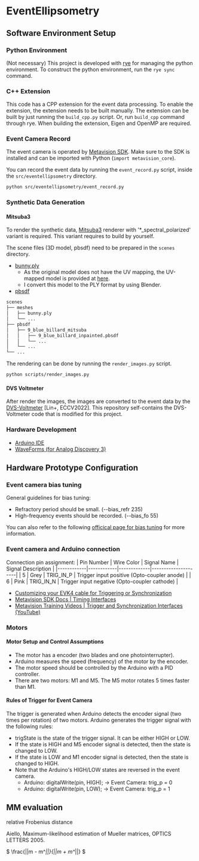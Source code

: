 # EventEllipsometry

## Software Environment Setup

### Python Environment

(Not necessary) This project is developed with [rye](https://github.com/astral-sh/rye) for managing the python environment. To construct the python environment, run the `rye sync` command.

### C++ Extension

This code has a CPP extension for the event data processing. To enable the extension, the extension needs to be built manually. The extension can be built by just running the `build_cpp.py` script. Or, run `build_cpp` command through rye. 
When building the extension, Eigen and OpenMP are required.

### Event Camera Record

The event camera is operated by [Metavision SDK](https://docs.prophesee.ai/stable/index.html). Make sure to the SDK is installed and can be imported with Python (`import metavision_core`).

You can record the event data by running the `event_record.py` script, inside the `src/eventellipsometry` directory.

```bash
python src/eventellipsometry/event_record.py
```

### Synthetic Data Generation

#### Mitsuba3 

To render the synthetic data, [Mitsuba3](https://github.com/mitsuba-renderer/mitsuba3) renderer with '*_spectral_polarized' variant is required. This variant requires to build by yourself.

The scene files (3D model, pbsdf) need to be prepared in the `scenes` directory. 

- [bunny.ply](https://www.dropbox.com/scl/fi/jv8ncz9jrej1vc22ar9d2/20180310_KickAir8P_UVUnwrapped_Stanford_Bunny_OBJ-JPG.zip?rlkey=l8nczue360jrq3o5y79k9nzjh&e=1&dl=0)
  - As the original model does not have the UV mapping, the UV-mapped model is provided at [here](https://blenderartists.org/t/uv-unwrapped-stanford-bunny-happy-spring-equinox/1101297).
  - I convert this model to the PLY format by using Blender.
- [pbsdf](https://vclab.kaist.ac.kr/siggraph2020/pbrdfdataset/kaistdataset.html)

```bash
scenes
├── meshes
│   ├── bunny.ply
│   └── ...
├── pbsdf
│   ├── 9_blue_billard_mitsuba
│   │   ├── 9_blue_billard_inpainted.pbsdf
│   │   └── ...
│   └── ...
└── ...
```

The rendering can be done by running the `render_images.py` script.

```bash
python scripts/render_images.py
```

#### DVS Voltmeter

After render the images, the images are converted to the event data by the [DVS-Voltmeter](https://github.com/Lynn0306/DVS-Voltmeter) [Lin+, ECCV2022]. This repository self-contains the DVS-Voltmeter code that is modified for this project.

### Hardware Development

- [Arduino IDE](https://www.arduino.cc/en/software)
- [WaveForms (for Analog Discovery 3)](https://reference.digilentinc.com/reference/software/waveforms/waveforms-3/start)

## Hardware Prototype Configuration

### Event camera bias tuning

General guidelines for bias tuning:

- Refractory period should be small. (--bias_refr 235)
- High-frequency events should be recorded. (--bias_fo 55)

You can also refer to the following [officical page for bias tuning](https://docs.prophesee.ai/stable/hw/manuals/biases.html) for more information.

### Event camera and Arduino connection

Connection pin assignment:
| Pin Number | Wire Color | Signal Name | Signal Description |
|------------|------------|-------------|---------------------|
| 5 | Grey | TRIG_IN_P | Trigger input positive (Opto-coupler anode) |
| 6 | Pink | TRIG_IN_N | Trigger input negative (Opto-coupler cathode) |

- [Customizing your EVK4 cable for Triggering or Synchronization](https://support.prophesee.ai/portal/en/kb/articles/evk4-trigger-cable)
- [Metavision SDK Docs | Timing Interfaces](https://docs.prophesee.ai/stable/hw/manuals/timing_interfaces.html#trigger-interfaces)
- [Metavision Training Videos | Trigger and Synchronization Interfaces (YouTube)](https://youtu.be/EVoATjOM7co?si=G-gSWAB0OuK2Qz4z)

### Motors

#### Motor Setup and Control Assumptions

- The motor has a encoder (two blades and one photointerrupter).
- Arduino measures the speed (frequency) of the motor by the encoder.
- The motor speed should be controlled by the Arduino with a PID controller.
- There are two motors: M1 and M5. The M5 motor rotates 5 times faster than M1.

#### Rules of Trigger for Event Camera

The trigger is generated when Arduino detects the encoder signal (two times per rotation) of two motors. Arduino generates the trigger signal with the following rules:

- trigState is the state of the trigger signal. It can be either HIGH or LOW.
- If the state is HIGH and M5 encoder signal is detected, then the state is changed to LOW.
- If the state is LOW and M1 encoder signal is detected, then the state is changed to HIGH.
- Note that the Arduino's HIGH/LOW states are reversed in the event camera.
  - Arduino: digitalWrite(pin, HIGH); -> Event Camera: trig_p = 0
  - Arduino: digitalWrite(pin, LOW);  -> Event Camera: trig_p = 1


## MM evaluation
relative Frobenius distance

Aiello, Maximum-likelihood estimation of Mueller matrices, OPTICS LETTERS 2005.

$
\frac{||m - m^*||}{||m + m^*||}
$
